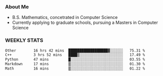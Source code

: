 ### About Me

- B.S. Mathematics, concetrated in Computer Science
- Currently applying to graduate schools, pursuing a Masters in Computer Science


### WEEKLY STATS
<!--START_SECTION:waka-->

```txt
Other        16 hrs 42 mins  ██████████████████▓░░░░░░   75.31 %
C++          3 hrs 52 mins   ████▒░░░░░░░░░░░░░░░░░░░░   17.49 %
Python       47 mins         █░░░░░░░░░░░░░░░░░░░░░░░░   03.55 %
Markdown     17 mins         ▒░░░░░░░░░░░░░░░░░░░░░░░░   01.30 %
Math         16 mins         ▒░░░░░░░░░░░░░░░░░░░░░░░░   01.22 %
```

<!--END_SECTION:waka-->
